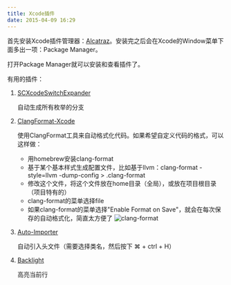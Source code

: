 ```yaml
---
title: Xcode插件
date: 2015-04-09 16:29
---
```

首先安装Xcode插件管理器：[Alcatraz](http://alcatraz.io)。安装完之后会在Xcode的Window菜单下面多出一项：Package Manager。

打开Package Manager就可以安装和查看插件了。

有用的插件：

1. [SCXcodeSwitchExpander](https://github.com/stefanceriu/SCXcodeSwitchExpander)

    自动生成所有枚举的分支

1. [ClangFormat-Xcode](https://github.com/travisjeffery/ClangFormat-Xcode)

    使用ClangFormat工具来自动格式化代码。如果希望自定义代码的格式，可以这样做：
    * 用homebrew安装clang-format
    * 基于某个基本样式生成配置文件，比如基于llvm：clang-format -style=llvm -dump-config > .clang-format
    * 修改这个文件，将这个文件放在home目录（全局），或放在项目根目录（项目特有的）
    * clang-format的菜单选择file
    * 如果clang-format的菜单选择"Enable Format on Save"，就会在每次保存的自动格式化，简直太方便了
    ![clang-format](/images/articles/ClangFormat-Xcode.png)

1. [Auto-Importer](https://github.com/lucholaf/Auto-Importer-for-Xcode)

    自动引入头文件（需要选择类名，然后按下 ⌘ + ctrl + H）

1. [Backlight](https://github.com/limejelly/Backlight-for-XCode)

    高亮当前行

